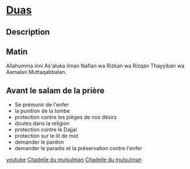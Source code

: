 # [Duas](readme.md)

## Description

## Matin

 Allahumma inni As'aluka ilman Nafian wa Rizkan wa Rizqan Thayyiban wa Aamalan Muttaqabbalan.

## Avant le salam de la prière

* Se prémunir de l'enfer
* la punition de la tombe
* protection contre les pièges de nos désirs
* doutes dans la religion
* protection contre le Dajjal
* protection sur le lit de mot
* demander le pardon
* demander le paradis et la préservation contre l'enfer

[youtube](https://www.youtube.com/watch?v=Dq5sQafDhI8)
[Citadelle du mulsulman](https://d1.islamhouse.com/data/fr/ih_books/single/fr_Fortress_of_the_Muslim.pdf)
[Citadelle du mulsulman](https://citadelledumusulman.com/)
